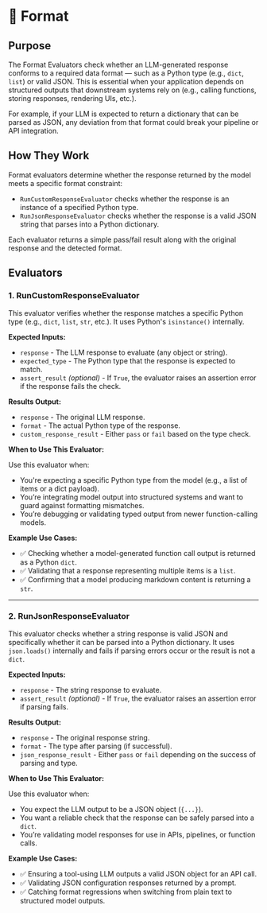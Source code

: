 # 🧾 Format

## Purpose  
The Format Evaluators check whether an LLM-generated response conforms to a required data format — such as a Python type (e.g., `dict`, `list`) or valid JSON. This is essential when your application depends on structured outputs that downstream systems rely on (e.g., calling functions, storing responses, rendering UIs, etc.).

For example, if your LLM is expected to return a dictionary that can be parsed as JSON, any deviation from that format could break your pipeline or API integration.

## How They Work  
Format evaluators determine whether the response returned by the model meets a specific format constraint:

- `RunCustomResponseEvaluator` checks whether the response is an instance of a specified Python type.
- `RunJsonResponseEvaluator` checks whether the response is a valid JSON string that parses into a Python dictionary.

Each evaluator returns a simple pass/fail result along with the original response and the detected format.

## Evaluators

### 1. RunCustomResponseEvaluator

This evaluator verifies whether the response matches a specific Python type (e.g., `dict`, `list`, `str`, etc.). It uses Python's `isinstance()` internally.

**Expected Inputs:**
- `response` - The LLM response to evaluate (any object or string).
- `expected_type` - The Python type that the response is expected to match.
- `assert_result` *(optional)* - If `True`, the evaluator raises an assertion error if the response fails the check.

**Results Output:**
- `response` - The original LLM response.
- `format` - The actual Python type of the response.
- `custom_response_result` - Either `pass` or `fail` based on the type check.

**When to Use This Evaluator:**

Use this evaluator when:
- You're expecting a specific Python type from the model (e.g., a list of items or a dict payload).
- You’re integrating model output into structured systems and want to guard against formatting mismatches.
- You’re debugging or validating typed output from newer function-calling models.

**Example Use Cases:**
- ✅ Checking whether a model-generated function call output is returned as a Python `dict`.
- ✅ Validating that a response representing multiple items is a `list`.
- ✅ Confirming that a model producing markdown content is returning a `str`.

---

### 2. RunJsonResponseEvaluator

This evaluator checks whether a string response is valid JSON and specifically whether it can be parsed into a Python dictionary. It uses `json.loads()` internally and fails if parsing errors occur or the result is not a `dict`.

**Expected Inputs:**
- `response` - The string response to evaluate.
- `assert_result` *(optional)* - If `True`, the evaluator raises an assertion error if parsing fails.

**Results Output:**
- `response` - The original response string.
- `format` - The type after parsing (if successful).
- `json_response_result` - Either `pass` or `fail` depending on the success of parsing and type.

**When to Use This Evaluator:**

Use this evaluator when:
- You expect the LLM output to be a JSON object (`{...}`).
- You want a reliable check that the response can be safely parsed into a `dict`.
- You’re validating model responses for use in APIs, pipelines, or function calls.

**Example Use Cases:**
- ✅ Ensuring a tool-using LLM outputs a valid JSON object for an API call.
- ✅ Validating JSON configuration responses returned by a prompt.
- ✅ Catching format regressions when switching from plain text to structured model outputs.

